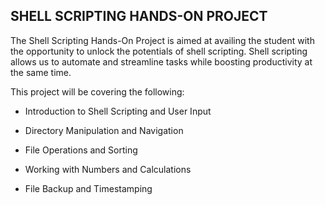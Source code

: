 
## SHELL SCRIPTING HANDS-ON PROJECT

The Shell Scripting Hands-On Project is aimed at availing the student with the opportunity to unlock the potentials of shell scripting. Shell scripting allows us to automate and streamline tasks while boosting productivity at the same time.

This project will be covering the following:

- Introduction to Shell Scripting and User Input

- Directory Manipulation and Navigation

- File Operations and Sorting

- Working with Numbers and Calculations

- File Backup and Timestamping



